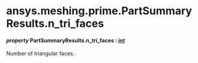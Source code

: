# ansys.meshing.prime.PartSummaryResults.n_tri_faces

#### *property* PartSummaryResults.n_tri_faces *: [int](https://docs.python.org/3.11/library/functions.html#int)*

Number of triangular faces.

<!-- !! processed by numpydoc !! -->
